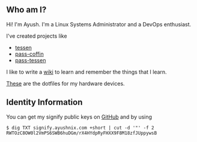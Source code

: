 ## Who am I?

Hi! I'm Ayush. I'm a Linux Systems Administrator and a DevOps enthusiast.

I've created projects like

- [tessen](https://github.com/ayushnix/tessen)
- [pass-coffin](https://github.com/ayushnix/pass-coffin)
- [pass-tessen](https://github.com/ayushnix/pass-tessen)

I like to write a [wiki](https://ayushnix.com) to learn and remember the things that I learn.

[These](https://github.com/ayushnix/dotfiles) are the dotfiles for my hardware devices.

## Identity Information

You can get my signify public keys on
[GitHub](https://raw.githubusercontent.com/ayushnix/ayushnix/master/ayushnix-signify.pub) and by
using

```
$ dig TXT signify.ayushnix.com +short | cut -d '"' -f 2
RWTOzC8OW0l2VmPS6SWB6huDGm/rX4HYdpRyFHXX9F8M18zfJUppywsB
```
